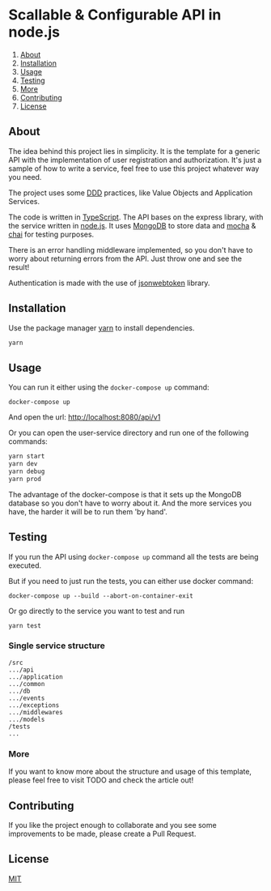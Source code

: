# Scallable & Configurable API in node.js

1. [About](#about)
2. [Installation](#installation)
3. [Usage](#usage)
3. [Testing](#testing)
3. [More](#more)
4. [Contributing](#contributing)
5. [License](#license)

## About
The idea behind this project lies in simplicity. It is the template for a generic API with the implementation of user registration and authorization. It's just a sample of how to write a service, feel free to use this project whatever way you need. 

The project uses some [DDD](https://en.wikipedia.org/wiki/Domain-driven_design) practices, like Value Objects and Application Services. 

The code is written in [TypeScript](https://www.typescriptlang.org). The API bases on the express library, with the service written in [node.js](https://nodejs.org). It uses [MongoDB](https://www.mongodb.com) to store data and [mocha](https://mochajs.org) & [chai](https://www.chaijs.com) for testing purposes.

There is an error handling middleware implemented, so you don't have to worry about returning errors from the API. Just throw one and see the result!

Authentication is made with the use of [jsonwebtoken](https://github.com/auth0/node-jsonwebtoken) library. 

## Installation

Use the package manager [yarn](https://yarnpkg.com) to install dependencies.

```bash
yarn
```

## Usage
You can run it either using the `docker-compose up` command:

```basah
docker-compose up
```
And open the url: [http://localhost:8080/api/v1](http://localhost:8080/api/v1)

Or you can open the user-service directory and run one of the following commands:

```bash
yarn start
yarn dev
yarn debug
yarn prod
```
The advantage of the docker-compose is that it sets up the MongoDB database so you don't have to worry about it. And the more services you have, the harder it will be to run them 'by hand'.

## Testing
If you run the API using `docker-compose up` command all the tests are being executed.

But if you need to just run the tests, you can either use docker command:

```basah
docker-compose up --build --abort-on-container-exit
```
Or go directly to the service you want to test and run 
```basah
yarn test
```

### Single service structure
```
/src
.../api
.../application
.../common
.../db
.../events
.../exceptions
.../middlewares
.../models
/tests
...
```

### More
If you want to know more about the structure and usage of this template, please feel free to visit TODO and check the article out!

## Contributing
If you like the project enough to collaborate and you see some improvements to be made, please create a Pull Request.

## License
[MIT](https://choosealicense.com/licenses/mit/)
